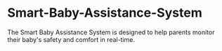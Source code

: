 # Smart-Baby-Assistance-System
The Smart Baby Assistance System is designed to help parents monitor their baby's safety and comfort in real-time. 
